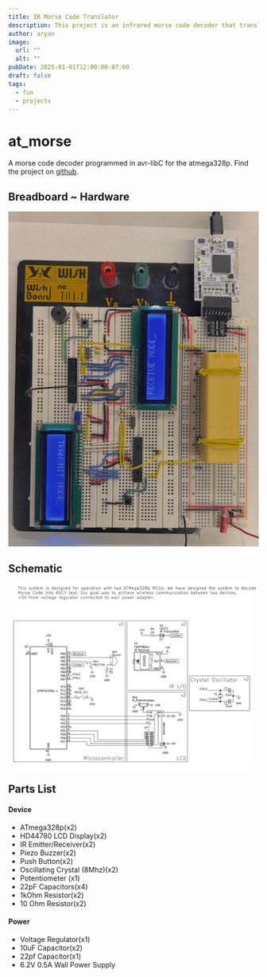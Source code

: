 ```yaml
---
title: IR Morse Code Translator
description: This project is an infrared morse code decoder that translates wireless morse-code signals into ascii text.
author: aryan
image:
  url: ""
  alt: ""
pubDate: 2025-01-01T12:00:00-07:00
draft: false
tags:
  - fun
  - projects
---
```

# at_morse
A morse code decoder programmed in avr-libC for the atmega328p. Find the project on [github](https://github.com/pyarya/at_morse).

## Breadboard ~ Hardware
![Breadboard](../../assets/morse/Breadboard.jpg)

## Schematic
![Schematic](../../assets/morse/Schematic.png)

## Parts List
#### Device
- ATmega328p(x2)
- HD44780 LCD Display(x2)
- IR Emitter/Receiver(x2)
- Piezo Buzzer(x2)
- Push Button(x2)
- Oscillating Crystal (8Mhz)(x2)
- Potentiometer (x1)
- 22pF Capacitors(x4)
- 1kOhm Resistor(x2)
- 10 Ohm Resistor(x2)
#### Power
- Voltage Regulator(x1)
- 10uF Capacitor(x2)
- 22pf Capacitor(x1)
- 6.2V 0.5A Wall Power Supply



